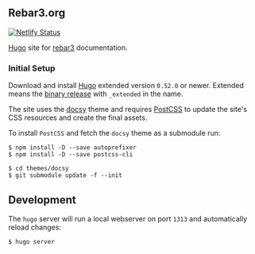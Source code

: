 ## Rebar3.org

[![Netlify Status](https://api.netlify.com/api/v1/badges/7f9a24ea-990d-40de-88c5-a4c64d90c155/deploy-status)](https://app.netlify.com/sites/rebar3/deploys)

[Hugo](https://gohugo.io/) site for [rebar3](rebar3.org) documentation.

### Initial Setup

Download and install [Hugo](https://github.com/gohugoio/hugo/releases) extended version `0.52.0` or newer. Extended means the [binary release](https://github.com/gohugoio/hugo/releases) with `_extended` in the name.

The site uses the [docsy](https://www.docsy.dev/) theme and requires [PostCSS](https://www.docsy.dev/docs/getting-started/#install-postcss) to update the site's CSS resources and create the final assets.

To install `PostCSS` and fetch the `docsy` theme as a submodule run:

``` shell
$ npm install -D --save autoprefixer
$ npm install -D --save postcss-cli

$ cd themes/docsy
$ git submodule update -f --init
```

## Development

The `hugo` server will run a local webserver on port `1313` and automatically reload changes:

``` shell
$ hugo server
```
